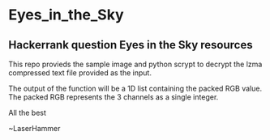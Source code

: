 # Eyes_in_the_Sky
## Hackerrank question Eyes in the Sky resources
This repo provieds the sample image and python scrypt to decrypt the lzma compressed text file provided as the input.

The output of the function will be a 1D list containing the packed RGB value. The packed RGB represents the 3 channels as a single integer.


All the best

~LaserHammer